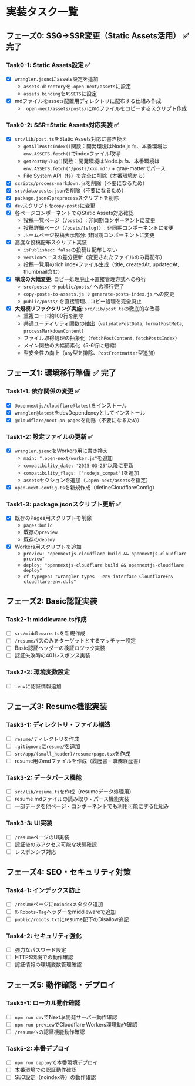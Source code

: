 # 実装タスク一覧

## フェーズ0: SSG→SSR変更（Static Assets活用） ✅ **完了**

### Task0-1: Static Assets設定 ✅
- [x] `wrangler.jsonc`にassets設定を追加
  - `assets.directory`を`.open-next/assets`に設定
  - `assets.binding`を`ASSETS`に設定
- [x] mdファイルをassets配置用ディレクトリに配布する仕組み作成
  - `.open-next/assets/posts/`にmdファイルをコピーするスクリプト作成

### Task0-2: SSR+Static Assets対応実装 ✅
- [x] `src/lib/post.ts`をStatic Assets対応に書き換え
  - `getAllPostsIndex()`関数：開発環境はNode.js fs、本番環境は`env.ASSETS.fetch()`でindexファイル取得
  - `getPostBySlug()`関数：開発環境はNode.js fs、本番環境は`env.ASSETS.fetch('/posts/xxx.md')` + gray-matterでパース
  - File System API（fs）を完全に削除（本番環境から）
- [x] `scripts/process-markdown.js`を削除（不要になるため）
- [x] `src/data/posts.json`を削除（不要になるため）
- [x] `package.json`の`preprocess`スクリプトを削除
- [x] `dev`スクリプトを`copy-posts`に変更
- [x] 各ページコンポーネントでのStatic Assets対応確認
  - 投稿一覧ページ（`/posts`）: 非同期コンポーネントに変更
  - 投稿詳細ページ（`/posts/[slug]`）: 非同期コンポーネントに変更
  - ホームページ投稿表示部分: 非同期コンポーネントに変更
- [x] 高度な投稿配布スクリプト実装
  - `isPublished: false`の投稿は配布しない
  - `version`ベースの差分更新（変更されたファイルのみ再配布）
  - 投稿一覧用のrich indexファイル生成（title, createdAt, updatedAt, thumbnail含む）
- [x] **構成の大幅変更**: コピー処理廃止→直接管理方式への移行
  - `src/posts/` → `public/posts/` への移行完了
  - `copy-posts-to-assets.js` → `generate-posts-index.js` への変更
  - `public/posts/` を直接管理、コピー処理を完全廃止
- [x] **大規模リファクタリング実施**: `src/lib/post.ts`の徹底的な改善
  - 重複コード約100行を削除
  - 共通ユーティリティ関数の抽出（`validatePostData`, `formatPostMeta`, `processMarkdownContent`）
  - ファイル取得処理の抽象化（`fetchPostContent`, `fetchPostsIndex`）
  - メイン関数の大幅簡素化（5-6行に短縮）
  - 型安全性の向上（`any`型を排除、`PostFrontmatter`型追加）

## フェーズ1: 環境移行準備 ✅ **完了**

### Task1-1: 依存関係の変更 ✅
- [x] `@opennextjs/cloudflare@latest`をインストール
- [x] `wrangler@latest`をdevDependencyとしてインストール
- [x] `@cloudflare/next-on-pages`を削除（不要になるため）

### Task1-2: 設定ファイルの更新 ✅
- [x] `wrangler.jsonc`をWorkers用に書き換え
  - `main: ".open-next/worker.js"`を追加
  - `compatibility_date: "2025-03-25"`以降に更新
  - `compatibility_flags: ["nodejs_compat"]`を追加
  - `assets`セクションを追加（`.open-next/assets`を指定）
- [x] `open-next.config.ts`を新規作成（defineCloudflareConfig）

### Task1-3: package.jsonスクリプト更新 ✅
- [x] 既存のPages用スクリプトを削除
  - `pages:build`
  - 既存の`preview`
  - 既存の`deploy`
- [x] Workers用スクリプトを追加
  - `preview: "opennextjs-cloudflare build && opennextjs-cloudflare preview"`
  - `deploy: "opennextjs-cloudflare build && opennextjs-cloudflare deploy"`
  - `cf-typegen: "wrangler types --env-interface CloudflareEnv cloudflare-env.d.ts"`

## フェーズ2: Basic認証実装

### Task2-1: middleware.ts作成
- [ ] `src/middleware.ts`を新規作成
- [ ] `/resume`パスのみをターゲットとするマッチャー設定
- [ ] Basic認証ヘッダーの検証ロジック実装
- [ ] 認証失敗時の401レスポンス実装

### Task2-2: 環境変数設定
- [ ] `.env`に認証情報追加

## フェーズ3: Resume機能実装

### Task3-1: ディレクトリ・ファイル構造
- [ ] `resume/`ディレクトリを作成
- [ ] `.gitignore`に`resume/`を追加
- [ ] `src/app/(small_header)/resume/page.tsx`を作成
- [ ] resume用のmdファイルを作成（履歴書・職務経歴書）

### Task3-2: データパース機能
- [ ] `src/lib/resume.ts`を作成（resumeデータ処理用）
- [ ] resume mdファイルの読み取り・パース機能実装
- [ ] 一部データを他ページ・コンポーネントでも利用可能にする仕組み

### Task3-3: UI実装
- [ ] `/resume`ページのUI実装
- [ ] 認証後のみアクセス可能な状態確認
- [ ] レスポンシブ対応

## フェーズ4: SEO・セキュリティ対策

### Task4-1: インデックス防止
- [ ] `/resume`ページに`noindex`メタタグ追加
- [ ] `X-Robots-Tag`ヘッダーをmiddlewareで追加
- [ ] `public/robots.txt`にresume配下のDisallow追記

### Task4-2: セキュリティ強化
- [ ] 強力なパスワード設定
- [ ] HTTPS環境での動作確認
- [ ] 認証情報の環境変数管理確認

## フェーズ5: 動作確認・デプロイ

### Task5-1: ローカル動作確認
- [ ] `npm run dev`でNext.js開発サーバー動作確認
- [ ] `npm run preview`でCloudflare Workers環境動作確認
- [ ] `/resume`への認証機能動作確認

### Task5-2: 本番デプロイ
- [ ] `npm run deploy`で本番環境デプロイ
- [ ] 本番環境での認証動作確認
- [ ] SEO設定（noindex等）の動作確認
